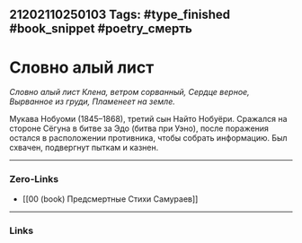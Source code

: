 21202110250103
Tags: #type_finished #book_snippet #poetry_смерть
---
# Словно алый лист

*Словно алый лист
Клена, ветром сорванный,
Сердце верное,
Вырванное из груди,
Пламенеет на земле.*

Мукава Нобуоми (1845–1868), третий сын Найто Нобуёри. Сражался на стороне Сёгуна в битве за Эдо (битва при Уэно), после поражения остался в расположении противника, чтобы собрать информацию. Был схвачен, подвергнут пыткам и казнен. 

---
### Zero-Links
- [[00 (book) Предсмертные Стихи Самураев]]
---
### Links
